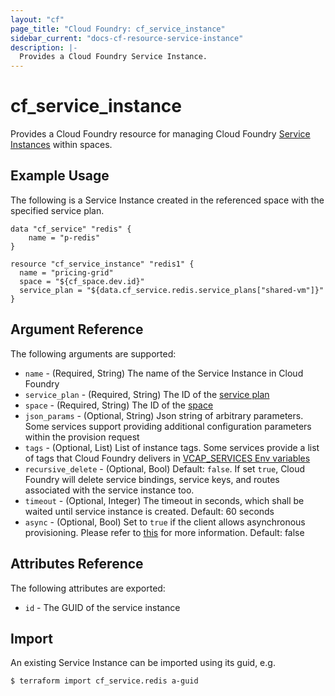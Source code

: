 ```yaml
---
layout: "cf"
page_title: "Cloud Foundry: cf_service_instance"
sidebar_current: "docs-cf-resource-service-instance"
description: |-
  Provides a Cloud Foundry Service Instance.
---
```


# cf\_service\_instance

Provides a Cloud Foundry resource for managing Cloud Foundry [Service Instances](https://docs.cloudfoundry.org/devguide/services/) within spaces.

## Example Usage

The following is a Service Instance created in the referenced space with the specified service plan. 

```
data "cf_service" "redis" {
    name = "p-redis"
}

resource "cf_service_instance" "redis1" {
  name = "pricing-grid"
  space = "${cf_space.dev.id}"
  service_plan = "${data.cf_service.redis.service_plans["shared-vm"]}"
}
```

## Argument Reference

The following arguments are supported:

* `name` - (Required, String) The name of the Service Instance in Cloud Foundry
* `service_plan` - (Required, String) The ID of the [service plan](/docs/providers/cloudfoundry/d/service_plan.html)
* `space` - (Required, String) The ID of the [space](/docs/providers/cloudfoundry/r/space.html) 
* `json_params` - (Optional, String) Json string of arbitrary parameters. Some services support providing additional configuration parameters within the provision request
* `tags` - (Optional, List) List of instance tags. Some services provide a list of tags that Cloud Foundry delivers in [VCAP_SERVICES Env variables](https://docs.cloudfoundry.org/devguide/deploy-apps/environment-variable.html#VCAP-SERVICES)
* `recursive_delete` - (Optional, Bool) Default: `false`. If set `true`, Cloud Foundry will delete service bindings, service keys, and routes associated with the service instance too.
* `timeout` - (Optional, Integer) The timeout in seconds, which shall be waited until service instance is created. Default: 60 seconds
* `async` - (Optional, Bool) 	Set to `true` if the client allows asynchronous provisioning. Please refer to [this](https://github.com/openservicebrokerapi/servicebroker/blob/v2.12/spec.md#synchronous-and-asynchronous-operations) for more information. Default: false 
 
## Attributes Reference

The following attributes are exported:

* `id` - The GUID of the service instance

## Import

An existing Service Instance can be imported using its guid, e.g.

```
$ terraform import cf_service.redis a-guid
```
